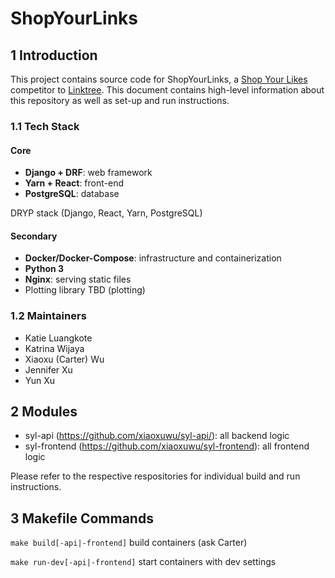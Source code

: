 # ShopYourLinks

## 1 Introduction

This project contains source code for ShopYourLinks, a [Shop Your Likes](https://shopyourlikes.com/) competitor to [Linktree](https://linktr.ee/). This document contains high-level information about this repository as well as set-up and run instructions.

### 1.1 Tech Stack

#### Core

- **Django + DRF**: web framework
- **Yarn + React**: front-end
- **PostgreSQL**: database

DRYP stack (Django, React, Yarn, PostgreSQL)

#### Secondary

- **Docker/Docker-Compose**: infrastructure and containerization
- **Python 3**
- **Nginx**: serving static files
- Plotting library TBD  (plotting)

### 1.2 Maintainers

- Katie Luangkote
- Katrina Wijaya
- Xiaoxu (Carter) Wu
- Jennifer Xu
- Yun Xu

## 2 Modules

- syl-api (https://github.com/xiaoxuwu/syl-api/): all backend logic
- syl-frontend (https://github.com/xiaoxuwu/syl-frontend): all frontend logic

Please refer to the respective respositories for individual build and run instructions.

## 3 Makefile Commands

`make build[-api|-frontend]` build containers (ask Carter)

`make run-dev[-api|-frontend]` start containers with dev settings


